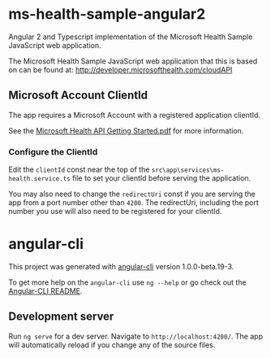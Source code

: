 # ms-health-sample-angular2
Angular 2 and Typescript implementation of the Microsoft Health Sample JavaScript web application. 

The Microsoft Health Sample JavaScript web application that this is based on can be found at: http://developer.microsofthealth.com/cloudAPI

## Microsoft Account ClientId
The app requires a Microsoft Account with a registered application clientId.

See the [Microsoft Health API Getting Started.pdf](http://developer.microsofthealth.com/Content/docs/MS%20Health%20API%20Getting%20Started.pdf) for more information.

### Configure the ClientId
Edit the `clientId` const near the top of the `src\app\services\ms-health.service.ts` file to set your clientId before serving the application.

You may also need to change the `redirectUri` const if you are serving the app from a port number other than `4200`. 
The redirectUri, including the port number you use will also need to be registered for your clientId. 

# angular-cli
This project was generated with [angular-cli](https://github.com/angular/angular-cli) version 1.0.0-beta.19-3.

To get more help on the `angular-cli` use `ng --help` or go check out the [Angular-CLI README](https://github.com/angular/angular-cli/blob/master/README.md).

## Development server
Run `ng serve` for a dev server. Navigate to `http://localhost:4200/`. The app will automatically reload if you change any of the source files.


